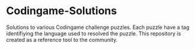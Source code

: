 # Codingame-Solutions
Solutions to various Codingame challenge puzzles. Each puzzle have a tag identifiying the language used to resolved the puzzle. This repository is created as a reference tool to the community. 

